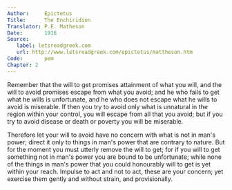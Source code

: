 ```yaml
---
Author:     Epictetus  
Title:      The Enchiridion  
Translator: P.E. Matheson
Date:       1916  
Source:
   label: letsreadgreek.com
   url: http://www.letsreadgreek.com/epictetus/mattheson.htm
Code:       pem  
Chapter: 2
---
```


Remember that the will to get promises attainment of what you will, and the
will to avoid promises escape from what you avoid; and he who fails to get what
he wills is unfortunate, and he who does not escape what he wills to avoid is
miserable. If then you try to avoid only what is unnatural in the region within
your control, you will escape from all that you avoid; but if you try to avoid
disease or death or poverty you will be miserable.

Therefore let your will to avoid have no concern with what is not in man's
power; direct it only to things in man's power that are contrary to nature. But
for the moment you must utterly remove the will to get; for if you will to get
something not in man's power you are bound to be unfortunate; while none of the
things in man's power that you could honourably will to get is yet within your
reach. Impulse to act and not to act, these are your concern; yet exercise them
gently and without strain, and provisionally.


